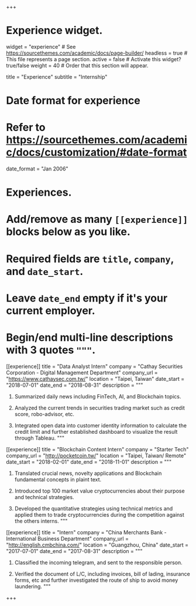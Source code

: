 +++
# Experience widget.
widget = "experience"  # See https://sourcethemes.com/academic/docs/page-builder/
headless = true  # This file represents a page section.
active = false  # Activate this widget? true/false
weight = 40  # Order that this section will appear.

title = "Experience"
subtitle = "Internship"

# Date format for experience
#   Refer to https://sourcethemes.com/academic/docs/customization/#date-format
date_format = "Jan 2006"

# Experiences.
#   Add/remove as many `[[experience]]` blocks below as you like.
#   Required fields are `title`, `company`, and `date_start`.
#   Leave `date_end` empty if it's your current employer.
#   Begin/end multi-line descriptions with 3 quotes `"""`.

[[experience]]
  title = "Data Analyst Intern"
  company = "Cathay Securities Corporation - Digital Management Department"
  company_url = "https://www.cathaysec.com.tw/"
  location = "Taipei, Taiwan"
  date_start = "2018-07-01"
  date_end = "2018-08-31"
  description = """
   1. Summarized daily news including FinTech, AI, and Blockchain topics.
  
  2. Analyzed the current trends in securities trading market such as credit score, robo-advisor, etc.
        
  3. Integrated open data into customer identity information to calculate the credit limit and further established dashboard to visualize the result through Tableau.
  """

[[experience]]
  title = "Blockchain Content Intern"
  company = "Starter Tech"
  company_url = "http://pocketcoin.tw/"
  location = "Taipei, Taiwan/ Remote"
  date_start = "2018-02-01"
  date_end = "2018-11-01"
  description = """
  1. Translated crucial news, novelty applications and Blockchain fundamental concepts in plaint text.
  
  2. Introduced top 100 market value cryptocurrencies about their purpose and technical strategies.
  
  3. Developed the quantitative strategies using technical metrics and applied them to trade cryptocurrencies during the competition against the others interns.
  """
  
[[experience]]
  title = "Intern"
  company = "China Merchants Bank - International Business Department"
  company_url = "http://english.cmbchina.com/"
  location = "Guangzhou, China"
  date_start = "2017-07-01"
  date_end = "2017-08-31"
  description = """
  1. Classified the incoming telegram, and sent to the responsible person.
  
  2. Verified the document of L/C, including invoices, bill of lading, insurance forms, etc and further investigated the route of ship to avoid money laundering.
  """


+++
